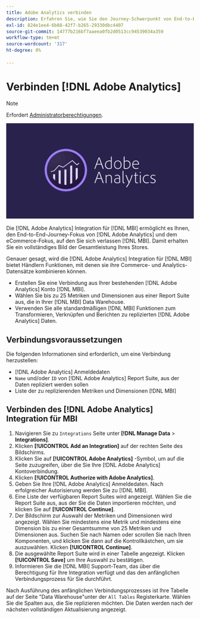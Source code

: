 ```yaml
---
title: Adobe Analytics verbinden
description: Erfahren Sie, wie Sie den Journey-Schwerpunkt von End-to-End-Kunden zusammenführen können. [!DNL Adobe Analytics] und dem eCommerce-Fokus, auf den Sie sich verlassen [!DNL MBI].
exl-id: 824e1ee4-6b88-42f7-b265-29330dbc4407
source-git-commit: 14777b216bf7aaeea0fb2d0513cc94539034a359
workflow-type: tm+mt
source-wordcount: '317'
ht-degree: 0%

---
```


# Verbinden [!DNL Adobe Analytics]

>[!NOTE]
>
>Erfordert [Administratorberechtigungen](../../../administrator/user-management/user-management.md).

![](../../../assets/adobe-analytic-slogo.png)

Die [!DNL Adobe Analytics] Integration für [!DNL MBI] ermöglicht es Ihnen, den End-to-End-Journey-Fokus von [!DNL Adobe Analytics] und dem eCommerce-Fokus, auf den Sie sich verlassen [!DNL MBI]. Damit erhalten Sie ein vollständiges Bild der Gesamtleistung Ihres Stores.

Genauer gesagt, wird die [!DNL Adobe Analytics] Integration für [!DNL MBI] bietet Händlern Funktionen, mit denen sie ihre Commerce- und Analytics-Datensätze kombinieren können.
- Erstellen Sie eine Verbindung aus Ihrer bestehenden [!DNL Adobe Analytics] Konto [!DNL MBI].
- Wählen Sie bis zu 25 Metriken und Dimensionen aus einer Report Suite aus, die in Ihrer [!DNL MBI] Data Warehouse.
- Verwenden Sie alle standardmäßigen [!DNL MBI] Funktionen zum Transformieren, Verknüpfen und Berichten zu replizierten [!DNL Adobe Analytics] Daten.

## Verbindungsvoraussetzungen

Die folgenden Informationen sind erforderlich, um eine Verbindung herzustellen:
- [!DNL Adobe Analytics] Anmeldedaten
- `Name` und/oder `ID` von [!DNL Adobe Analytics] Report Suite, aus der Daten repliziert werden sollen
- Liste der zu replizierenden Metriken und Dimensionen [!DNL MBI]

## Verbinden des [!DNL Adobe Analytics] Integration für MBI

1. Navigieren Sie zu `Integrations` Seite unter **[!DNL Manage Data** > **Integrations]**.
1. Klicken **[!UICONTROL Add an Integration]** auf der rechten Seite des Bildschirms.
1. Klicken Sie auf **[!UICONTROL Adobe Analytics]** -Symbol, um auf die Seite zuzugreifen, über die Sie Ihre [!DNL Adobe Analytics] Kontoverbindung.
1. Klicken **[!UICONTROL Authorize with Adobe Analytics]**.
1. Geben Sie Ihre [!DNL Adobe Analytics] Anmeldedaten. Nach erfolgreicher Autorisierung werden Sie zu [!DNL MBI].
1. Eine Liste der verfügbaren Report Suites wird angezeigt. Wählen Sie die Report Suite aus, aus der Sie die Daten importieren möchten, und klicken Sie auf **[!UICONTROL Continue]**.
1. Der Bildschirm zur Auswahl der Metriken und Dimensionen wird angezeigt. Wählen Sie mindestens eine Metrik und mindestens eine Dimension bis zu einer Gesamtsumme von 25 Metriken und Dimensionen aus. Suchen Sie nach Namen oder scrollen Sie nach Ihren Komponenten, und klicken Sie dann auf die Kontrollkästchen, um sie auszuwählen. Klicken **[!UICONTROL Continue]**.
1. Die ausgewählte Report Suite wird in einer Tabelle angezeigt. Klicken **[!UICONTROL Save]** um Ihre Auswahl zu bestätigen.
1. Informieren Sie die [!DNL MBI] Support-Team, das über die Berechtigung für Ihre Integration verfügt und das den anfänglichen Verbindungsprozess für Sie durchführt.

Nach Ausführung des anfänglichen Verbindungsprozesses ist Ihre Tabelle auf der Seite &quot;Data Warehouse&quot;unter der `All Tables` Registerkarte. Wählen Sie die Spalten aus, die Sie replizieren möchten. Die Daten werden nach der nächsten vollständigen Aktualisierung angezeigt.
